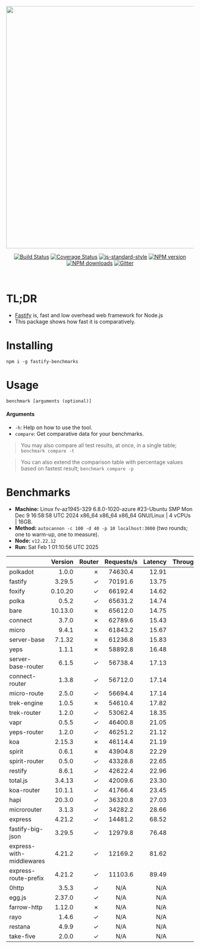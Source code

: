 <div align="center">
<img src="https://github.com/fastify/graphics/raw/master/full-logo.png" width="650" height="auto"/>
</div>

<div align="center">

[![Build Status](https://travis-ci.org/fastify/fastify.svg?branch=master)](https://travis-ci.org/fastify/fastify)
[![Coverage Status](https://coveralls.io/repos/github/fastify/fastify/badge.svg?branch=master)](https://coveralls.io/github/fastify/fastify?branch=master)
[![js-standard-style](https://img.shields.io/badge/code%20style-standard-brightgreen.svg?style=flat)](http://standardjs.com/)
[![NPM version](https://img.shields.io/npm/v/fastify.svg?style=flat)](https://www.npmjs.com/package/fastify)
[![NPM downloads](https://img.shields.io/npm/dm/fastify.svg?style=flat)](https://www.npmjs.com/package/fastify) [![Gitter](https://badges.gitter.im/gitterHQ/gitter.svg)](https://gitter.im/fastify)
</div>
<br />

# TL;DR

* [Fastify](https://github.com/fastify/fastify) is, fast and low overhead web framework for Node.js
* This package shows how fast it is comparatively.

# Installing

```
npm i -g fastify-benchmarks
```

# Usage

```
benchmark [arguments (optional)]
```

#### Arguments

* `-h`: Help on how to use the tool.
* `compare`: Get comparative data for your benchmarks.

> You may also compare all test results, at once, in a single table; `benchmark compare -t`

> You can also extend the comparison table with percentage values based on fastest result; `benchmark compare -p`
# Benchmarks
* __Machine:__ Linux fv-az1945-329 6.8.0-1020-azure #23-Ubuntu SMP Mon Dec  9 16:58:58 UTC 2024 x86_64 x86_64 x86_64 GNU/Linux | 4 vCPUs | 16GB.
* __Method:__ `autocannon -c 100 -d 40 -p 10 localhost:3000` (two rounds; one to warm-up, one to measure).
* __Node:__ `v12.22.12`
* __Run:__ Sat Feb  1 01:10:56 UTC 2025

|                          | Version | Router | Requests/s | Latency | Throughput/Mb |
| :--                      | --:     | --:    | :-:        | --:     | --:           |
| polkadot                 | 1.0.0   | ✗      | 74630.4    | 12.91   | 13.31         |
| fastify                  | 3.29.5  | ✓      | 70191.6    | 13.75   | 12.52         |
| foxify                   | 0.10.20 | ✓      | 66192.4    | 14.62   | 10.86         |
| polka                    | 0.5.2   | ✓      | 65631.2    | 14.74   | 11.71         |
| bare                     | 10.13.0 | ✗      | 65612.0    | 14.75   | 11.70         |
| connect                  | 3.7.0   | ✗      | 62789.6    | 15.43   | 11.20         |
| micro                    | 9.4.1   | ✗      | 61843.2    | 15.67   | 11.03         |
| server-base              | 7.1.32  | ✗      | 61236.8    | 15.83   | 10.92         |
| yeps                     | 1.1.1   | ✗      | 58892.8    | 16.48   | 10.50         |
| server-base-router       | 6.1.5   | ✓      | 56738.4    | 17.13   | 10.12         |
| connect-router           | 1.3.8   | ✓      | 56712.0    | 17.14   | 10.11         |
| micro-route              | 2.5.0   | ✓      | 56694.4    | 17.14   | 10.11         |
| trek-engine              | 1.0.5   | ✗      | 54610.4    | 17.82   | 8.96          |
| trek-router              | 1.2.0   | ✓      | 53062.4    | 18.35   | 8.70          |
| vapr                     | 0.5.5   | ✓      | 46400.8    | 21.05   | 7.61          |
| yeps-router              | 1.2.0   | ✓      | 46251.2    | 21.12   | 8.25          |
| koa                      | 2.15.3  | ✗      | 46114.4    | 21.19   | 8.22          |
| spirit                   | 0.6.1   | ✗      | 43904.8    | 22.29   | 7.83          |
| spirit-router            | 0.5.0   | ✓      | 43328.8    | 22.65   | 7.73          |
| restify                  | 8.6.1   | ✓      | 42622.4    | 22.96   | 7.68          |
| total.js                 | 3.4.13  | ✓      | 42009.6    | 23.30   | 12.86         |
| koa-router               | 10.1.1  | ✓      | 41766.4    | 23.45   | 7.45          |
| hapi                     | 20.3.0  | ✓      | 36320.8    | 27.03   | 6.48          |
| microrouter              | 3.1.3   | ✓      | 34282.2    | 28.66   | 6.11          |
| express                  | 4.21.2  | ✓      | 14481.2    | 68.52   | 2.58          |
| fastify-big-json         | 3.29.5  | ✓      | 12979.8    | 76.48   | 149.32        |
| express-with-middlewares | 4.21.2  | ✓      | 12169.2    | 81.62   | 4.66          |
| express-route-prefix     | 4.21.2  | ✓      | 11103.6    | 89.49   | 4.11          |
| 0http                    | 3.5.3   | ✓      | N/A        | N/A     | N/A           |
| egg.js                   | 2.37.0  | ✓      | N/A        | N/A     | N/A           |
| farrow-http              | 1.12.0  | ✗      | N/A        | N/A     | N/A           |
| rayo                     | 1.4.6   | ✓      | N/A        | N/A     | N/A           |
| restana                  | 4.9.9   | ✓      | N/A        | N/A     | N/A           |
| take-five                | 2.0.0   | ✓      | N/A        | N/A     | N/A           |
